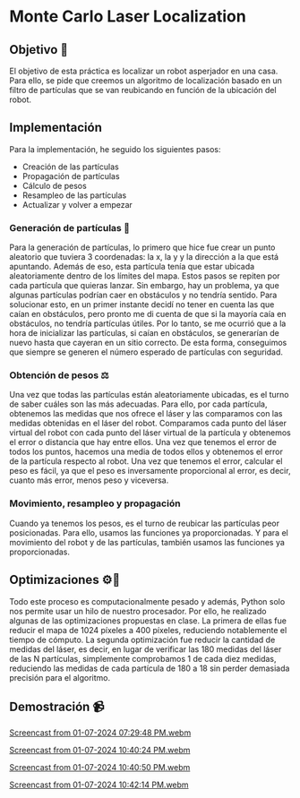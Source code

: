 # Monte Carlo Laser Localization

## Objetivo 🎯
El objetivo de esta práctica es localizar un robot asperjador en una casa. Para ello, se pide que creemos un algoritmo de localización basado en un filtro de partículas que se van reubicando en función de la ubicación del robot.

## Implementación
Para la implementación, he seguido los siguientes pasos:

- Creación de las partículas
- Propagación de partículas
- Cálculo de pesos
- Resampleo de las partículas
- Actualizar y volver a empezar

### Generación de partículas 📍​
Para la generación de partículas, lo primero que hice fue crear un punto aleatorio que tuviera 3 coordenadas: la x, la y y la dirección a la que está apuntando. Además de eso, esta partícula tenía que estar ubicada aleatoriamente dentro de los límites del mapa. Estos pasos se repiten por cada partícula que quieras lanzar. Sin embargo, hay un problema, ya que algunas partículas podrían caer en obstáculos y no tendría sentido. Para solucionar esto, en un primer instante decidí no tener en cuenta las que caían en obstáculos, pero pronto me di cuenta de que si la mayoría caía en obstáculos, no tendría partículas útiles. Por lo tanto, se me ocurrió que a la hora de inicializar las partículas, si caían en obstáculos, se generarían de nuevo hasta que cayeran en un sitio correcto. De esta forma, conseguimos que siempre se generen el número esperado de partículas con seguridad.

### Obtención de pesos ⚖️
Una vez que todas las partículas están aleatoriamente ubicadas, es el turno de saber cuáles son las más adecuadas. Para ello, por cada partícula, obtenemos las medidas que nos ofrece el láser y las comparamos con las medidas obtenidas en el láser del robot. Comparamos cada punto del láser virtual del robot con cada punto del láser virtual de la partícula y obtenemos el error o distancia que hay entre ellos. Una vez que tenemos el error de todos los puntos, hacemos una media de todos ellos y obtenemos el error de la partícula respecto al robot. Una vez que tenemos el error, calcular el peso es fácil, ya que el peso es inversamente proporcional al error, es decir, cuanto más error, menos peso y viceversa.

### Movimiento, resampleo y propagación
Cuando ya tenemos los pesos, es el turno de reubicar las partículas peor posicionadas. Para ello, usamos las funciones ya proporcionadas. Y para el movimiento del robot y de las partículas, también usamos las funciones ya proporcionadas.

## Optimizaciones ⚙️​🔧​
Todo este proceso es computacionalmente pesado y además, Python solo nos permite usar un hilo de nuestro procesador. Por ello, he realizado algunas de las optimizaciones propuestas en clase. La primera de ellas fue reducir el mapa de 1024 píxeles a 400 píxeles, reduciendo notablemente el tiempo de cómputo. La segunda optimización fue reducir la cantidad de medidas del láser, es decir, en lugar de verificar las 180 medidas del láser de las N partículas, simplemente comprobamos 1 de cada diez medidas, reduciendo las medidas de cada partícula de 180 a 18 sin perder demasiada precisión para el algoritmo.

## Demostración 📹​

[Screencast from 01-07-2024 07:29:48 PM.webm](https://github.com/cescarcena2021/RoboticaMovil2023-2024/assets/102520602/99432f42-e0ef-4bc1-b355-3ccc887669c0)

[Screencast from 01-07-2024 10:40:24 PM.webm](https://github.com/cescarcena2021/RoboticaMovil2023-2024/assets/102520602/ed2cbb27-a07d-4f90-a3a6-98051045d0d4)

[Screencast from 01-07-2024 10:40:50 PM.webm](https://github.com/cescarcena2021/RoboticaMovil2023-2024/assets/102520602/f77997aa-810d-4fbf-ace1-8ee9bab2194c)

[Screencast from 01-07-2024 10:42:14 PM.webm](https://github.com/cescarcena2021/RoboticaMovil2023-2024/assets/102520602/1b7d5a33-d8f8-4645-a9df-a67d3f041f91)
